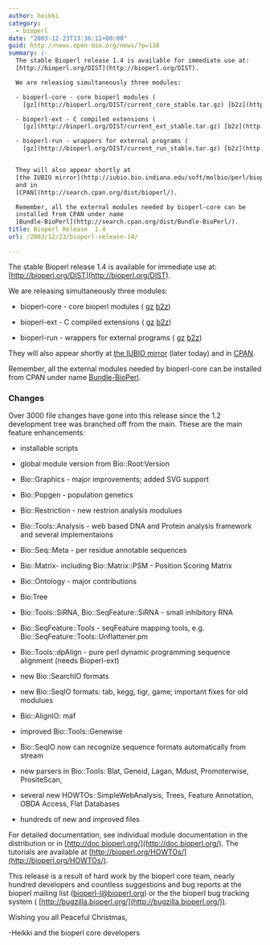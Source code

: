 ```yaml
---
author: heikki
category:
  - bioperl
date: "2003-12-23T13:36:11+00:00"
guid: http://news.open-bio.org/news/?p=118
summary: |-
  The stable Bioperl release 1.4 is available for immediate use at:
  [http://bioperl.org/DIST](http://bioperl.org/DIST).

  We are releasing simultaneously three modules:

  - bioperl-core - core bioperl modules (
    [gz](http://bioperl.org/DIST/current_core_stable.tar.gz) [b2z](http://bioperl.org/DIST/current_core_stable.tar.bz2))

  - bioperl-ext - C compiled extensions (
    [gz](http://bioperl.org/DIST/current_ext_stable.tar.gz) [b2z](http://bioperl.org/DIST/current_ext_stable.tar.bz2))

  - bioperl-run - wrappers for external programs (
    [gz](http://bioperl.org/DIST/current_run_stable.tar.gz) [b2z](http://bioperl.org/DIST/current_run_stable.tar.bz2))


  They will also appear shortly at
  [the IUBIO mirror](http://iubio.bio.indiana.edu/soft/molbio/perl/bioperl/) (later today)
  and in
  [CPAN](http://search.cpan.org/dist/bioperl/).

  Remember, all the external modules needed by bioperl-core can be
  installed from CPAN under name
  [Bundle-BioPerl](http://search.cpan.org/dist/Bundle-BioPerl/).
title: Bioperl Release  1.4
url: /2003/12/23/bioperl-release-14/

---
```

The stable Bioperl release 1.4 is available for immediate use at:
[http://bioperl.org/DIST](http://bioperl.org/DIST).

We are releasing simultaneously three modules:

- bioperl-core - core bioperl modules (
  [gz](http://bioperl.org/DIST/current_core_stable.tar.gz) [b2z](http://bioperl.org/DIST/current_core_stable.tar.bz2))

- bioperl-ext - C compiled extensions (
  [gz](http://bioperl.org/DIST/current_ext_stable.tar.gz) [b2z](http://bioperl.org/DIST/current_ext_stable.tar.bz2))

- bioperl-run - wrappers for external programs (
  [gz](http://bioperl.org/DIST/current_run_stable.tar.gz) [b2z](http://bioperl.org/DIST/current_run_stable.tar.bz2))

They will also appear shortly at
[the IUBIO mirror](http://iubio.bio.indiana.edu/soft/molbio/perl/bioperl/) (later today)
and in
[CPAN](http://search.cpan.org/dist/bioperl/).

Remember, all the external modules needed by bioperl-core can be
installed from CPAN under name
[Bundle-BioPerl](http://search.cpan.org/dist/Bundle-BioPerl/).

### Changes

Over 3000 file changes have gone into this release since the 1.2
development tree was branched off from the main. These are the main feature enhancements:

- installable scripts

- global module version from Bio::Root:Version

- Bio::Graphics - major improvements; added SVG support

- Bio::Popgen - population genetics

- Bio::Restriction - new restrion analysis modulues

- Bio::Tools::Analysis - web based DNA and Protein analysis
  framework and several implementaions

- Bio::Seq::Meta - per residue annotable sequences

- Bio::Matrix- including Bio::Matrix::PSM - Position Scoring Matrix

- Bio::Ontology - major contributions

- Bio:Tree

- Bio::Tools::SiRNA, Bio::SeqFeature::SiRNA - small inhibitory RNA

- Bio::SeqFeature::Tools - seqFeature mapping tools,
  e.g. Bio::SeqFeature::Tools::Unflattener.pm

- Bio::Tools::dpAlign - pure perl dynamic programming sequence alignment (needs Bioperl-ext)

- new Bio::SearchIO formats

- new Bio::SeqIO formats: tab, kegg, tigr, game; important fixes for
  old modulues

- Bio::AlignIO: maf

- improved Bio::Tools::Genewise

- Bio::SeqIO now can recognize sequence formats automatically from stream

- new parsers in Bio::Tools:
  Blat, Geneid, Lagan, Mdust, Promoterwise, PrositeScan,

- several new HOWTOs: SimpleWebAnalysis, Trees, Feature Annotation,
  OBDA Access, Flat Databases

- hundreds of new and improved files

For detailed documentation, see individual module documentation in the
distribution or in [http://doc.bioperl.org/](http://doc.bioperl.org/). The tutorials are
available at [http://bioperl.org/HOWTOs/](http://bioperl.org/HOWTOs/).

This release is a result of hard work by the bioperl core team, nearly
hundred developers and countless suggestions and bug reports at the
bioperl mailing list (bioperl-l@bioperl.org) or the the bioperl bug
tracking system ( [http://bugzilla.bioperl.org/](http://bugzilla.bioperl.org/)).

Wishing you all Peaceful Christmas,

-Heikki and the bioperl core developers
